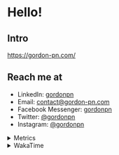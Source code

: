 # Hello!

## Intro

<https://gordon-pn.com/>

## Reach me at

- LinkedIn: [gordonpn](https://www.linkedin.com/in/gordonpn/)
- Email: [contact@gordon-pn.com](mailto:contact@gordon-pn.com)
- Facebook Messenger: [gordonpn](https://www.messenger.com/t/Gordonpn)
- Twitter: [@gordonpn](https://twitter.com/Gordonpn)
- Instagram: [@gordonpn](https://www.instagram.com/gordonpn/)

<details>
  <summary>Metrics</summary>

  <img align="center" src="https://github.com/gordonpn/gordonpn/blob/master/github-metrics.svg" alt="GitHub Metrics">

</details>

<details>
  <summary>WakaTime</summary>

  <!--START_SECTION:waka-->
📊 **This Week I Spent My Time On** 

```text
💬 Programming Languages: 
Java                     3 hrs 55 mins       █████████░░░░░░░░░░░░░░░░   37.90 % 
MDX                      3 hrs 30 mins       ████████░░░░░░░░░░░░░░░░░   33.95 % 
Brazil Dependency Config 1 hr 10 mins        ███░░░░░░░░░░░░░░░░░░░░░░   11.31 % 
JavaScript               50 mins             ██░░░░░░░░░░░░░░░░░░░░░░░   08.16 % 
Markdown                 24 mins             █░░░░░░░░░░░░░░░░░░░░░░░░   03.86 % 

🔥 Editors: 
IntelliJ IDEA            10 hrs 3 mins       ████████████████████████░   97.09 % 
VS Code                  18 mins             █░░░░░░░░░░░░░░░░░░░░░░░░   02.91 % 
```


 Last Updated on 29/12/2024 16:23:15 UTC
<!--END_SECTION:waka-->
</details>
